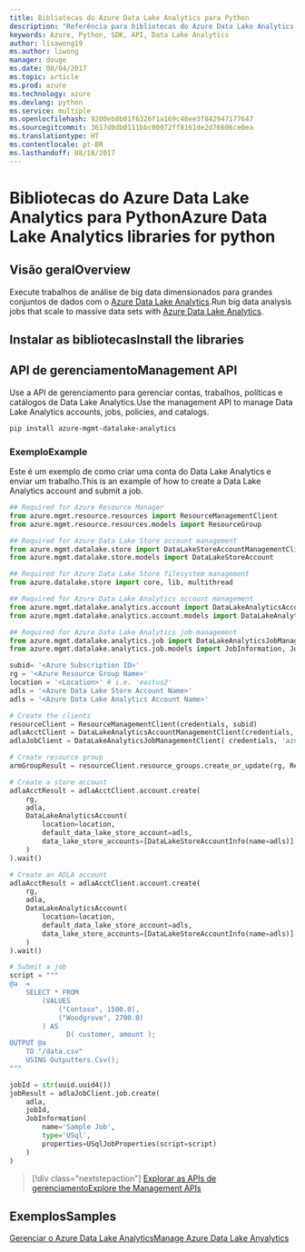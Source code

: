 ```yaml
---
title: Bibliotecas do Azure Data Lake Analytics para Python
description: "Referência para bibliotecas do Azure Data Lake Analytics para Python"
keywords: Azure, Python, SDK, API, Data Lake Analytics
author: lisawong19
ms.author: liwong
manager: douge
ms.date: 08/04/2017
ms.topic: article
ms.prod: azure
ms.technology: azure
ms.devlang: python
ms.service: multiple
ms.openlocfilehash: 9200eb8b01f6326f1a169c48ee3f842947177647
ms.sourcegitcommit: 3617d0db0111bbc00072ff8161de2d76606ce0ea
ms.translationtype: HT
ms.contentlocale: pt-BR
ms.lasthandoff: 08/18/2017
---
```

# <a name="azure-data-lake-analytics-libraries-for-python"></a><span data-ttu-id="594df-104">Bibliotecas do Azure Data Lake Analytics para Python</span><span class="sxs-lookup"><span data-stu-id="594df-104">Azure Data Lake Analytics libraries for python</span></span>

## <a name="overview"></a><span data-ttu-id="594df-105">Visão geral</span><span class="sxs-lookup"><span data-stu-id="594df-105">Overview</span></span>
<span data-ttu-id="594df-106">Execute trabalhos de análise de big data dimensionados para grandes conjuntos de dados com o [Azure Data Lake Analytics](/azure/data-lake-analytics/data-lake-analytics-overview).</span><span class="sxs-lookup"><span data-stu-id="594df-106">Run big data analysis jobs that scale to massive data sets with [Azure Data Lake Analytics](/azure/data-lake-analytics/data-lake-analytics-overview).</span></span>

## <a name="install-the-libraries"></a><span data-ttu-id="594df-107">Instalar as bibliotecas</span><span class="sxs-lookup"><span data-stu-id="594df-107">Install the libraries</span></span>

## <a name="management-api"></a><span data-ttu-id="594df-108">API de gerenciamento</span><span class="sxs-lookup"><span data-stu-id="594df-108">Management API</span></span>
<span data-ttu-id="594df-109">Use a API de gerenciamento para gerenciar contas, trabalhos, políticas e catálogos de Data Lake Analytics.</span><span class="sxs-lookup"><span data-stu-id="594df-109">Use the management API to manage Data Lake Analytics accounts, jobs, policies, and catalogs.</span></span>

```bash
pip install azure-mgmt-datalake-analytics
```

### <a name="example"></a><span data-ttu-id="594df-110">Exemplo</span><span class="sxs-lookup"><span data-stu-id="594df-110">Example</span></span>
<span data-ttu-id="594df-111">Este é um exemplo de como criar uma conta do Data Lake Analytics e enviar um trabalho.</span><span class="sxs-lookup"><span data-stu-id="594df-111">This is an example of how to create a Data Lake Analytics account and submit a job.</span></span> 

```python
## Required for Azure Resource Manager
from azure.mgmt.resource.resources import ResourceManagementClient
from azure.mgmt.resource.resources.models import ResourceGroup

## Required for Azure Data Lake Store account management
from azure.mgmt.datalake.store import DataLakeStoreAccountManagementClient
from azure.mgmt.datalake.store.models import DataLakeStoreAccount

## Required for Azure Data Lake Store filesystem management
from azure.datalake.store import core, lib, multithread

## Required for Azure Data Lake Analytics account management
from azure.mgmt.datalake.analytics.account import DataLakeAnalyticsAccountManagementClient
from azure.mgmt.datalake.analytics.account.models import DataLakeAnalyticsAccount, DataLakeStoreAccountInfo

## Required for Azure Data Lake Analytics job management
from azure.mgmt.datalake.analytics.job import DataLakeAnalyticsJobManagementClient
from azure.mgmt.datalake.analytics.job.models import JobInformation, JobState, USqlJobProperties

subid= '<Azure Subscription ID>'
rg = '<Azure Resource Group Name>'
location = '<Location>' # i.e. 'eastus2'
adls = '<Azure Data Lake Store Account Name>'
adls = '<Azure Data Lake Analytics Account Name>'

# Create the clients
resourceClient = ResourceManagementClient(credentials, subid)
adlaAcctClient = DataLakeAnalyticsAccountManagementClient(credentials, subid)
adlaJobClient = DataLakeAnalyticsJobManagementClient( credentials, 'azuredatalakeanalytics.net')

# Create resource group
armGroupResult = resourceClient.resource_groups.create_or_update(rg, ResourceGroup(location=location))

# Create a store account
adlaAcctResult = adlaAcctClient.account.create(
    rg,
    adla,
    DataLakeAnalyticsAccount(
        location=location,
        default_data_lake_store_account=adls,
        data_lake_store_accounts=[DataLakeStoreAccountInfo(name=adls)]
    )
).wait()

# Create an ADLA account
adlaAcctResult = adlaAcctClient.account.create(
    rg,
    adla,
    DataLakeAnalyticsAccount(
        location=location,
        default_data_lake_store_account=adls,
        data_lake_store_accounts=[DataLakeStoreAccountInfo(name=adls)]
    )
).wait()

# Submit a job
script = """
@a  = 
    SELECT * FROM 
        (VALUES
            ("Contoso", 1500.0),
            ("Woodgrove", 2700.0)
        ) AS 
              D( customer, amount );
OUTPUT @a
    TO "/data.csv"
    USING Outputters.Csv();
"""

jobId = str(uuid.uuid4())
jobResult = adlaJobClient.job.create(
    adla,
    jobId,
    JobInformation(
        name='Sample Job',
        type='USql',
        properties=USqlJobProperties(script=script)
    )
)
```

> [!div class="nextstepaction"]
> [<span data-ttu-id="594df-112">Explorar as APIs de gerenciamento</span><span class="sxs-lookup"><span data-stu-id="594df-112">Explore the Management APIs</span></span>](/python/api/overview/azure/datalakeanalytics/managementlibrary)

## <a name="samples"></a><span data-ttu-id="594df-113">Exemplos</span><span class="sxs-lookup"><span data-stu-id="594df-113">Samples</span></span>
[<span data-ttu-id="594df-114">Gerenciar o Azure Data Lake Analytics</span><span class="sxs-lookup"><span data-stu-id="594df-114">Manage Azure Data Lake Anyalytics</span></span>](https://docs.microsoft.com/azure/data-lake-analytics/data-lake-analytics-manage-use-python-sdk)